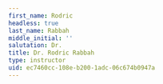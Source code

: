 ```yaml
---
first_name: Rodric
headless: true
last_name: Rabbah
middle_initial: ''
salutation: Dr.
title: Dr. Rodric Rabbah
type: instructor
uid: ec7460cc-108e-b200-1adc-06c674b0947a
---
```

